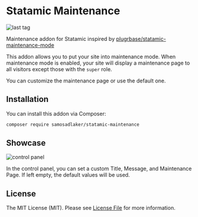 # Statamic Maintenance

![last tag](https://img.shields.io/github/v/tag/samosadlaker/statamic-maintenance?style=flat-square)

Maintenance addon for Statamic inspired by [plugrbase/statamic-maintenance-mode](https://github.com/plugrbase/statamic-maintenance-mode)

This addon allows you to put your site into maintenance mode. When maintenance mode is enabled, your site will display a maintenance page to all visitors except those with the `super` role.

You can customize the maintenance page or use the default one.
## Installation

You can install this addon via Composer:

``` bash
composer require samosadlaker/statamic-maintenance
```

## Showcase

![control panel](https://i.imgur.com/VE2pZM4.png)

In the control panel, you can set a custom Title, Message, and Maintenance Page. If left empty, the default values will be used.


## License 
The MIT License (MIT). Please see [License File](LICENSE) for more information.